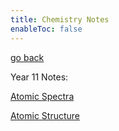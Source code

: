 ```yaml
---
title: Chemistry Notes
enableToc: false
---
```


[go back](obsidian://open?vault=content&file=_index)

Year 11 Notes:

[Atomic Spectra](Chemistry/AtomicSpectra.md)

[Atomic Structure](Chemistry/AtomicStructure.md)
